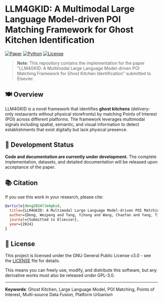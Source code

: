 # LLM4GKID: A Multimodal Large Language Model-driven POI Matching Framework for Ghost Kitchen Identification

[![Paper](https://img.shields.io/badge/Paper-Submitted%20to%20Elsevier-blue)](https://github.com/imdwp/LLM4GKID)
[![Python](https://img.shields.io/badge/Python-3.8+-green)](https://www.python.org/)
[![License](https://img.shields.io/badge/License-GPL--3.0-blue)](LICENSE)

> **Note**: This repository contains the implementation for the paper "LLM4GKID: A Multimodal Large Language Model-driven POI Matching Framework for Ghost Kitchen Identification" submitted to Elsevier.

## 🍽️ Overview

LLM4GKID is a novel framework that identifies **ghost kitchens** (delivery-only restaurants without physical storefronts) by matching Points of Interest (POI) across different platforms. The framework leverages multimodal signals including spatial, semantic, and visual information to detect establishments that exist digitally but lack physical presence.

## 🚧 Development Status

**Code and documentation are currently under development.** The complete implementation, datasets, and detailed documentation will be released upon acceptance of the paper.

## 📚 Citation

If you use this work in your research, please cite:

```bibtex
@article{deng2024llm4gkid,
  title={LLM4GKID: A Multimodal Large Language Model-driven POI Matching Framework for Ghost Kitchen Identification},
  author={Deng, Weipeng and Tang, Yihong and Wang, Chaofan and Yang, Tianren},
  journal={Submitted to Elsevier},
  year={2024}
}
```

## 📄 License

This project is licensed under the GNU General Public License v3.0 - see the [LICENSE](LICENSE) file for details.

This means you can freely use, modify, and distribute this software, but any derivative works must also be released under GPL-3.0.

---

**Keywords**: Ghost Kitchen, Large Language Model, POI Matching, Points of Interest, Multi-source Data Fusion, Platform Urbanism
